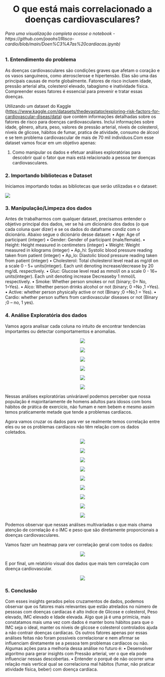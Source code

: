 <h1 align="center">O que está mais correlacionado a doenças cardiovasculares?</h1>

<h6 align="left">Para uma visualização completa acesse o notebook - https://github.com/joaohs1/Risco-cardio/blob/main/Doen%C3%A7as%20cardiacas.ipynb)</h6>

<h3 align="left">1. Entendimento do problema</h3>

As doenças cardiovasculares são condições graves que afetam o coração e os vasos sanguíneos, como aterosclerose e hipertensão. Elas são uma das principais causas de morte globalmente. Fatores de risco incluem idade, pressão arterial alta, colesterol elevado, tabagismo e inatividade física. Compreender esses fatores é essencial para prevenir e tratar essas doenças.

Utilizando um dataset do Kaggle (https://www.kaggle.com/datasets/thedevastator/exploring-risk-factors-for-cardiovascular-diseas/data) que contém informações detalhadas sobre os fatores de risco para doenças cardiovasculares. Inclui informações sobre idade, gênero, altura, peso, valores de pressão arterial, níveis de colesterol, níveis de glicose, hábitos de fumar, pratica de atividade, consumo de álcool e se tem problema cardiovascular de mais de 70 mil indivíduos.Com esse dataset vamos focar em um objetivo apenas:

1.	Como manipular os dados e efetuar análises exploratórias para descobrir qual o fator que mais está relacionado a pessoa ter doenças cardiovasculares.

<h3 align="left">2. Importando bibliotecas e Dataset</h3>

Iniciamos importando todas as bibliotecas que serão utilizadas e o dataset:

<img src="/img/import.png" >

<h3 align="left">3. Manipulação/Limpeza dos dados</h3>

Antes de trabalharmos com qualquer dataset, precisamos entender o objetivo principal dos dados, ver se há um dicionário dos dados (o que cada coluna quer dizer) e se os dados do dataframe condiz com o dicionário.
Abaixo segue o dicionário desse dataset:
•	Age: Age of participant (integer)
•	Gender: Gender of participant (male/female).
•	Height: Height measured in centimeters (integer)
•	Weight: Weight measured in kilograms (integer)
•	Ap_hi: Systolic blood pressure reading taken from patient (integer)
•	Ap_lo: Diastolic blood pressure reading taken from patient (integer)
•	Cholesterol: Total cholesterol level read as mg/dl on a scale 0 - 5+ units(integer). Each unit denoting increase/decrease by 20 mg/dL respectively.
•	Gluc: Glucose level read as mmol/l on a scale 0 - 16+ units(integer). Each unit denoting increase Decreaseby 1 mmol/L respectively.
•	Smoke: Whether person smokes or not (binary; 0= No, 1=Yes).
•	Alco: Whether person drinks alcohol or not (binary; 0 =No ,1 =Yes).
•	Active: whether person physically active or not (Binary ;0 =No,1 = Yes).
•	Cardio: whether person suffers from cardiovascular diseases or not (Binary ;0 – no, 1  yes).


<h3 align="left">4. Análise Exploratória dos dados</h3>

Vamos agora analisar cada coluna no intuito de encontrar tendencias importantes ou detectar comportamentos e anomalias.


<p align="center">
<img src="/img/histogramaidade.png" >
</p>


<p align="center">
<img src="/img/distribgene.png" >
</p>


<p align="center">
<img src="/img/distribifuma.png" >
</p>


<p align="center">
<img src="/img/distribbebe.png" >
</p>


<p align="center">
<img src="/img/distribfisica.png" >
</p>


<p align="center">
<img src="/img/distribcard.png" >
</p>


Nessas análises exploratórias univáriavel podemos perceber que nossa população é majoritariamente de homens adultos para idosos com bons hábitos de prática de exercício, não fumam e nem bebem e mesmo assim temos praticamente metade que tende a problemas cardíacos.

Agora vamos cruzar os dados para ver se realmente temos correlação entre eles ou se os problemas cardíacos não têm relação com os dados coletados.


<p align="center">
<img src="/img/fisicacardio.png" >
</p>


<p align="center">
<img src="/img/bebecardio.png" >
</p>


<p align="center">
<img src="/img/fumacardio.png" >
</p>


<p align="center">
<img src="/img/glicocardio.png" >
</p>


<p align="center">
<img src="/img/colestcardio.png" >
</p>


<p align="center">
<img src="/img/idadecardio.png" >
</p>


<p align="center">
<img src="/img/alturacardio.png" >
</p>


<p align="center">
<img src="/img/pesocardio.png" >
</p>


<p align="center">
<img src="/img/imccardio.png" >
</p>

Podemos observar que nessas análises multivariadas o que mais chama atenção de correlação é o IMC e peso que são diretamente proporcionais a doenças cardiovasculares.

Vamos fazer um heatmap para ver correlação geral com todos os dados:


<p align="center">
<img src="/img/cordata.png" >
</p>

E por final, um relatório visual dos dados que mais tem correlação com doença cardiovascular.


<p align="center">
<img src="/img/relatfinal.png" >
</p>


<h3 align="left">5. Conclusão</h3>

Com esses insights gerados pelos cruzamentos de dados, podemos observar que os fatores mais relevantes que estão atrelados no número de pessoas com doenças cardíacas é alto índice de Glicose e colesterol, Peso elevado, IMC elevado e Idade elevada.
Algo que já é uma primícia, mais constatamos mais uma vez com dados é manter bons hábitos para que o IMC seja o ideal, manter os níveis de glicose e colesterol controlados ajuda a não contrair doenças cardíacas.
Os outros fatores apenas por essas análises feitas não foram possíveis correlacionar e nem afirmar se influenciam diretamente se a pessoa tem problemas cardíacos ou não.
Algumas ações para a melhoria dessa análise no futuro é:
•	Desenvolver algoritmo para gerar insights com Pressão arterial, ver o que ela pode influenciar nessas descobertas.
•	Entender o porquê de não ocorrer uma relação mais vertical qual se correlaciona mal hábitos (fumar, não praticar atividade física, beber) com doença cardíaca.
